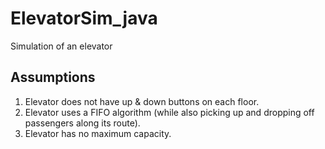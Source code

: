 # ElevatorSim_java
Simulation of an elevator

## Assumptions
1. Elevator does not have up & down buttons on each floor.
2. Elevator uses a FIFO algorithm (while also picking up and dropping off passengers along its route).
3. Elevator has no maximum capacity.
